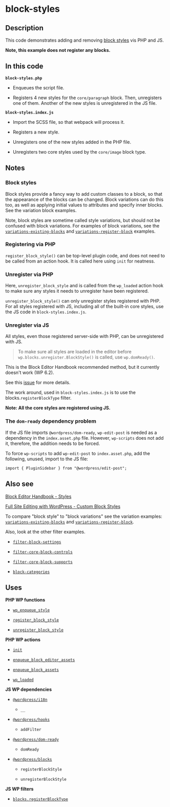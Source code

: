 # block-styles

## Description

This code demonstrates adding and removing [block styles](https://developer.wordpress.org/block-editor/reference-guides/block-api/block-styles/) vis PHP and JS.

**Note, this example does not register any blocks.**

## In this code

**`block-styles.php`**

- Enqueues the script file.

- Registers 4 new styles for the `core/paragraph` block. Then, unregisters one of them. Another of the new styles is unregistered in the JS file.

**`block-styles.index.js`**

- Import the SCSS file, so that webpack will process it.

- Registers a new style.

- Unregisters one of the new styles added in the PHP file.

- Unregisters two core styles used by the `core/image` block type.

## Notes

### Block styles

Block styles provide a fancy way to add custom classes to a block, so that the appearance of the blocks can be changed. Block variations can do this too, as well as applying initial values to attributes and specify inner blocks. See the variation block examples.

Note, block styles are sometime called style variations, but should not be confused with block variations. For examples of block variations, see the [`variations-existing-blocks`](../variations-existing-blocks/) and [`variations-register-block`](../variations-existing-blocks/) examples.

### Registering via PHP

`register_block_style()` can be top-level plugin code, and does not need to be called from an action hook. It is called here using `init` for neatness.

### Unregister via PHP

Here, `unregister_block_style` and is called from the `wp_loaded` action hook to make sure any styles it needs to unregister have been registered.

`unregister_block_style()` can only unregister styles registered with PHP. For all styles registered with JS, including all of the built-in core styles, use the JS code in `block-styles.index.js`.

### Unregister via JS

All styles, even those registered server-side with PHP, can be unregistered with JS.

> To make sure all styles are loaded in the editor before `wp.blocks.unregister.BlockStyle()` is called, use `wp.domReady()`.

This is the Block Editor Handbook recommended method, but it currently doesn't work (WP 6.2).

See this [issue](https://github.com/WordPress/gutenberg/issues/25330) for more details.

The work around, used in `block-styles.index.js` is to use the blocks.`registerBlockType` filter.

**Note: All the core styles are registered using JS.**

### The `dom-ready` dependency problem

If the JS file imports `@wordpress/dom-ready`, `wp-edit-post` is needed as a dependency in the `index.asset.php` file. However, `wp-scripts` does not add it, therefore, the addition needs to be forced.

To force `wp-scripts` to add `wp-edit-post` to `index.asset.php`, add the following, unused, import to the JS file:

```
import { PluginSidebar } from "@wordpress/edit-post";
```

## Also see

[Block Editor Handbook - Styles](https://developer.wordpress.org/block-editor/reference-guides/block-api/block-styles/)

[Full Site Editing with WordPress - Custom Block Styles](https://fullsiteediting.com/lessons/custom-block-styles/)

To compare "block style" to "block variations" see the variation examples: [`variations-existing-blocks`](../variations-existing-blocks/) and [`variations-register-block`](../variations-existing-blocks/).

Also, look at the other filter examples.

- [`filter-block-settings`](../filter-block-settings/)

- [`filter-core-block-controls`](../filter-core-block-controls/)

- [`filter-core-block-supports`](../filter-core-block-supports/)

- [`block-categories`](../block-categories/)

## Uses

**PHP WP functions**

- [`wp_enqueue_style`](https://developer.wordpress.org/reference/functions/wp_enqueue_style/)

- [`register_block_style`](https://developer.wordpress.org/reference/functions/register_block_style/)

- [`unregister_block_style`](https://developer.wordpress.org/reference/functions/unregister_block_style/)

**PHP WP actions**

- [`init`](https://developer.wordpress.org/reference/hooks/init/)

- [`enqueue_block_editor_assets`](https://developer.wordpress.org/reference/hooks/enqueue_block_editor_assets/)

- [`enqueue_block_assets`](https://developer.wordpress.org/reference/hooks/enqueue_block_assets/)

- [`wp_loaded`](https://developer.wordpress.org/reference/hooks/wp_loaded/)

**JS WP dependencies**

- [`@wordpress/i18n`](https://developer.wordpress.org/block-editor/reference-guides/packages/packages-i18n/)

  - `__`

- [`@wordpress/hooks`](https://developer.wordpress.org/block-editor/reference-guides/packages/packages-hooks/)

  - `addFilter`

- [`@wordpress/dom-ready`](https://developer.wordpress.org/block-editor/reference-guides/packages/packages-dom-ready/)

  - `domReady`

- [`@wordpress/blocks`](https://developer.wordpress.org/block-editor/reference-guides/packages/packages-blocks/)

  - `registerBlockStyle`

  - `unregisterBlockStyle`

**JS WP filters**

- [`blocks.registerBlockType`](https://developer.wordpress.org/block-editor/reference-guides/filters/block-filters/#blocks-registerblocktype)
